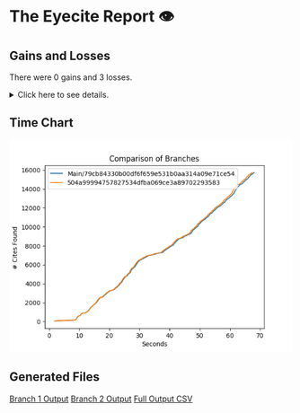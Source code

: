 # The Eyecite Report :eye:



Gains and Losses
---------
There were 0 gains and 3 losses.

<details>
<summary>Click here to see details.</summary>

|     id     |  Gain  |    Loss   |
| ---------- | ------ | --------- |
|  5656104   |        |    Sime   |
|  6207147   |        | Arrington |
|  3592041   |        |  Lindloff |


</details>



Time Chart
---------

![image](https://raw.githubusercontent.com/freelawproject/eyecite/artifacts/219/results/chart.png)


Generated Files
---------

[Branch 1 Output](https://raw.githubusercontent.com/freelawproject/eyecite/artifacts/219/results/79cb84330b00df6f659e531b0aa314a09e71ce54.json)
[Branch 2 Output](https://raw.githubusercontent.com/freelawproject/eyecite/artifacts/219/results/504a99994757827534dfba069ce3a89702293583.json)
[Full Output CSV ](https://raw.githubusercontent.com/freelawproject/eyecite/artifacts/219/results/output.csv)

